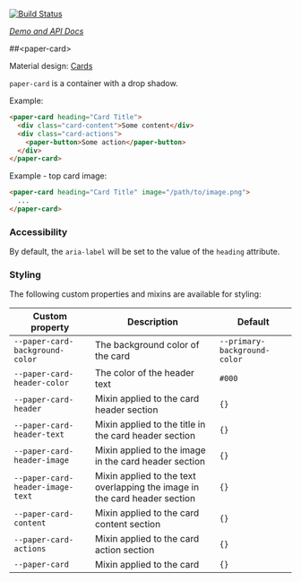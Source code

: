 
<!---

This README is automatically generated from the comments in these files:
paper-card.html

Edit those files, and our readme bot will duplicate them over here!
Edit this file, and the bot will squash your changes :)

The bot does some handling of markdown. Please file a bug if it does the wrong
thing! https://github.com/PolymerLabs/tedium/issues

-->

[![Build Status](https://travis-ci.org/PolymerElements/paper-card.svg?branch=master)](https://travis-ci.org/PolymerElements/paper-card)

_[Demo and API Docs](https://elements.polymer-project.org/elements/paper-card)_


##&lt;paper-card&gt;

Material design: [Cards](https://www.google.com/design/spec/components/cards.html)

`paper-card` is a container with a drop shadow.

Example:

```html
<paper-card heading="Card Title">
  <div class="card-content">Some content</div>
  <div class="card-actions">
    <paper-button>Some action</paper-button>
  </div>
</paper-card>
```

Example - top card image:

```html
<paper-card heading="Card Title" image="/path/to/image.png">
  ...
</paper-card>
```

### Accessibility

By default, the `aria-label` will be set to the value of the `heading` attribute.

### Styling

The following custom properties and mixins are available for styling:

| Custom property | Description | Default |
| --- | --- | --- |
| `--paper-card-background-color` | The background color of the card | `--primary-background-color` |
| `--paper-card-header-color` | The color of the header text | `#000` |
| `--paper-card-header` | Mixin applied to the card header section | `{}` |
| `--paper-card-header-text` | Mixin applied to the title in the card header section | `{}` |
| `--paper-card-header-image` | Mixin applied to the image in the card header section | `{}` |
| `--paper-card-header-image-text` | Mixin applied to the text overlapping the image in the card header section | `{}` |
| `--paper-card-content` | Mixin applied to the card content section | `{}` |
| `--paper-card-actions` | Mixin applied to the card action section | `{}` |
| `--paper-card` | Mixin applied to the card | `{}` |


